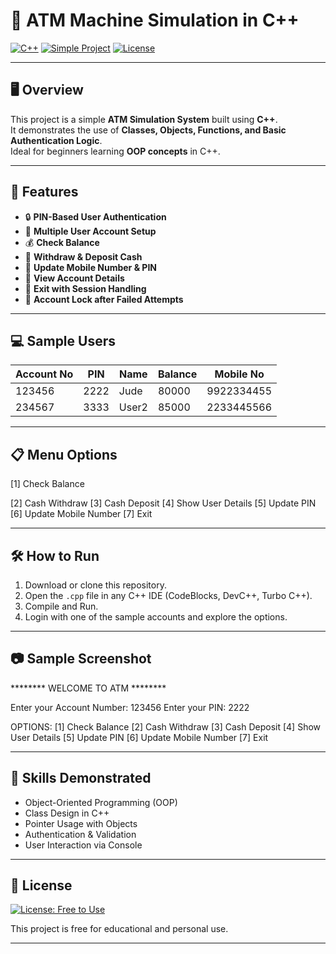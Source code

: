 # 🏧 ATM Machine Simulation in C++

[![C++](https://img.shields.io/badge/Language-C++-blue.svg)](https://isocpp.org/)
[![Simple Project](https://img.shields.io/badge/Project-Type%3A%20Beginner-lightgrey)]()
[![License](https://img.shields.io/badge/License-Free-brightgreen.svg)]()

---

## 🖥️ Overview

This project is a simple **ATM Simulation System** built using **C++**.  
It demonstrates the use of **Classes, Objects, Functions, and Basic Authentication Logic**.  
Ideal for beginners learning **OOP concepts** in C++.

---

## 📝 Features

- 🔒 **PIN-Based User Authentication**
- 👥 **Multiple User Account Setup**
- 💰 **Check Balance**
- 🏦 **Withdraw & Deposit Cash**
- 📝 **Update Mobile Number & PIN**
- 📄 **View Account Details**
- 🚪 **Exit with Session Handling**
- 🛑 **Account Lock after Failed Attempts**

---

## 💻 Sample Users

| Account No | PIN  | Name  | Balance | Mobile No   |
|------------|------|-------|---------|-------------|
| 123456    | 2222 | Jude  | 80000  | 9922334455 |
| 234567    | 3333 | User2 | 85000  | 2233445566 |

---

## 📋 Menu Options

[1] Check Balance 

[2] Cash Withdraw
[3] Cash Deposit
[4] Show User Details
[5] Update PIN
[6] Update Mobile Number
[7] Exit


---

## 🛠️ How to Run

1. Download or clone this repository.
2. Open the `.cpp` file in any C++ IDE (CodeBlocks, DevC++, Turbo C++).
3. Compile and Run.
4. Login with one of the sample accounts and explore the options.

---

## 📷 Sample Screenshot

******** WELCOME TO ATM ********

Enter your Account Number: 123456 
Enter your PIN: 2222

OPTIONS:
[1] Check Balance
[2] Cash Withdraw
[3] Cash Deposit
[4] Show User Details
[5] Update PIN
[6] Update Mobile Number
[7] Exit


---

## 🎯 Skills Demonstrated

- Object-Oriented Programming (OOP)
- Class Design in C++
- Pointer Usage with Objects
- Authentication & Validation
- User Interaction via Console

---

## 📖 License

[![License: Free to Use](https://img.shields.io/badge/License-Free-brightgreen.svg)]()

This project is free for educational and personal use.

---



